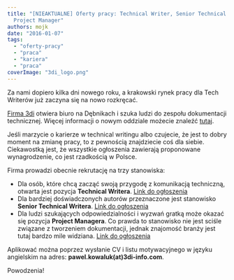 ```yaml
---
title: "[NIEAKTUALNE] Oferty pracy: Technical Writer, Senior Technical Writer,
  Project Manager"
authors: mojk
date: "2016-01-07"
tags:
  - "oferty-pracy"
  - "praca"
  - "kariera"
  - "praca"
coverImage: "3di_logo.png"
---
```


Za nami dopiero kilka dni nowego roku, a krakowski rynek pracy dla Tech Writerów
już zaczyna się na nowo rozkręcać.

[Firma 3di](http://www.3di-info.com/) otwiera biuro na Dębnikach i szuka ludzi
do zespołu dokumentacji technicznej. Więcej informacji o nowym oddziale możecie
znaleźć
[tutaj](http://www.3di-info.com/news-resources/3di-poland-opens-in-january-2016).

Jeśli marzycie o karierze w technical writingu albo czujecie, że jest to dobry
moment na zmianę pracy, to z pewnością znajdziecie coś dla siebie. Ciekawostką
jest, że wszystkie ogłoszenia zawierają proponowane wynagrodzenie, co jest
rzadkością w Polsce.

Firma prowadzi obecnie rekrutację na trzy stanowiska:

- Dla osób, które chcą zacząć swoją przygodę z komunikacją techniczną, otwarta
  jest pozycja **Technical Writera**.
  [Link do ogłoszenia](http://www.3di-info.com/pk6824-techwriter/)
- Dla bardziej doświadczonych autorów przeznaczone jest stanowisko **Senior
  Technical Writera**.
  [Link do ogłoszenia](http://www.3di-info.com/pk6825-sentechwriter/)
- Dla ludzi szukających odpowiedzialności i wyzwań gratką może okazać się
  pozycja **Project Managera**. Co prawda to stanowisko nie jest sciśle związane
  z tworzeniem dokumentacji, jednak znajomość branży jest tutaj bardzo mile
  widziana. [Link do ogłoszenia](http://www.3di-info.com/pk6826-projmgr)

Aplikować można poprzez wysłanie CV i listu motywacyjnego w języku angielskim na
adres: **pawel.kowaluk(at)3di-info.com**.

Powodzenia!
